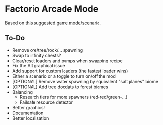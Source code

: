 # Factorio Arcade Mode

Based on [this suggested game mode/scenario](https://www.reddit.com/r/factorio/comments/7eibzw/mod_idea_arcade_mode).

## To-Do

- Remove ore/tree/rock/... spawning
- Swap to infinity chests?
- Clear/reset loaders and pumps when swapping recipe
- Fix the Alt graphical issue
- Add support for custom loaders (the fastest loader wins)
- Either a scenario or a toggle to turn on/off the mod
- [OPTIONAL] Remove water spawning by equivalent "salt planes" biome
- [OPTIONAL] Add tree doodats to forest biomes
- Balancing
  - Research tiers for more spawners (red-red/green-...)
  - Failsafe resource detector
- Better graphics!
- Documentation
- Better localisation
